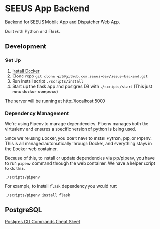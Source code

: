 # SEEUS App Backend

Backend for SEEUS Mobile App and Dispatcher Web App.

Built with Python and Flask.

## Development

### Set Up

1. [Install Docker](https://docs.docker.com/install/)
2. Clone repo `git clone git@github.com:seeus-dev/seeus-backend.git`
3. Run install script `./scripts/install`
4. Start up the flask app and postgres DB with `./scripts/start` (This just runs docker-compose)

The server will be running at http://localhost:5000

### Dependency Management

We're using Pipenv to manage dependencies. Pipenv manages both the virtualenv and ensures a specific version of python is being used. 

Since we're using Docker, you don't have to install Python, pip, or Pipenv. This is all managed automatically through Docker, and everything stays in the Docker web container.

Because of this, to install or update dependencies via pip/pipenv, you have to run `pipenv` command through the web container. We have a helper script to do this:

```
./scripts/pipenv
```

For example, to install `flask` dependency you would run:

```
./scripts/pipenv install flask
```

## PostgreSQL

[Postgres CLI Commands Cheat Sheet](https://gist.github.com/Kartones/dd3ff5ec5ea238d4c546)